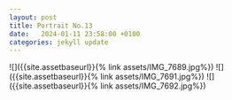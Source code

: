 ```yaml
---
layout: post
title: Portrait No.13
date:   2024-01-11 23:58:00 +0100
categories: jekyll update
---
```

![]({{site.assetbaseurl}}{% link assets/IMG_7689.jpg%})
![]({{site.assetbaseurl}}{% link assets/IMG_7691.jpg%})
![]({{site.assetbaseurl}}{% link assets/IMG_7692.jpg%})




